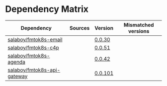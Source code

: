 # Dependency Matrix

Dependency | Sources | Version | Mismatched versions
---------- | ------- | ------- | -------------------
[salaboy/fmtok8s-email](https://github.com/salaboy/fmtok8s-email) |  | [0.0.30](https://github.com/salaboy/fmtok8s-email/releases/tag/v0.0.30) | 
[salaboy/fmtok8s-c4p](https://github.com/salaboy/fmtok8s-c4p) |  | [0.0.51](https://github.com/salaboy/fmtok8s-c4p/releases/tag/v0.0.51) | 
[salaboy/fmtok8s-agenda](https://github.com/salaboy/fmtok8s-agenda) |  | [0.0.42](https://github.com/salaboy/fmtok8s-agenda/releases/tag/v0.0.42) | 
[salaboy/fmtok8s-api-gateway](https://github.com/salaboy/fmtok8s-api-gateway) |  | [0.0.101](https://github.com/salaboy/fmtok8s-api-gateway/releases/tag/v0.0.101) | 
